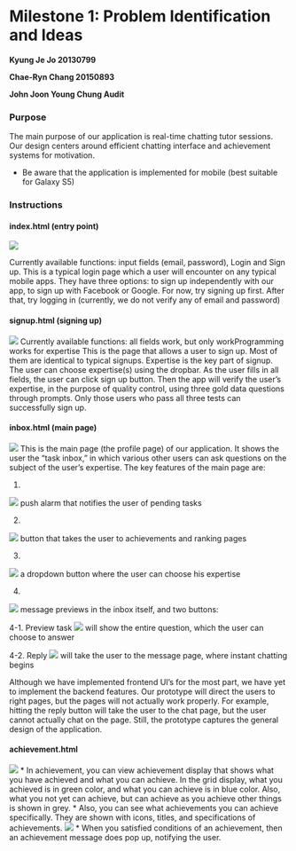 # Milestone 1: Problem Identification and Ideas

**Kyung Je Jo 20130799**

**Chae-Ryn Chang 20150893**

**John Joon Young Chung Audit**

### Purpose
The main purpose of our application is real-time chatting tutor sessions. Our design centers around efficient chatting interface and achievement systems for motivation. 

* Be aware that the application is implemented for mobile (best suitable for Galaxy S5)


### Instructions

#### index.html (entry point)

<img src="img/index.png"/>

Currently available functions: input fields (email, password), Login and Sign up. 
This is a typical login page which a user will encounter on any typical mobile apps. They have three options: to sign up independently with our app, to sign up with Facebook or Google. For now, try signing up first. After that, try logging in (currently, we do not verify any of email and password)

#### signup.html (signing up)

<img src="img/signup.png"/>
Currently available functions: all fields work, but only workProgramming works for expertise 
This is the page that allows a user to sign up. Most of them are identical to typical signups. Expertise is the key part of signup. The user can choose expertise(s) using the dropbar. As the user fills in all fields, the user can click sign up button. Then the app will verify the user’s expertise, in the purpose of quality control, using three gold data questions through prompts. Only those users who pass all three tests can successfully sign up. 

#### inbox.html (main page)

<img src="img/inbox1.png"/>
This is the main page (the profile page) of our application. It shows the user the “task inbox,” in which various other users can ask questions on the subject of the user’s expertise. The key features of the main page are:

1. 
<img src="img/inbox2.png"/>
push alarm that notifies the user of pending tasks

2.
<img src="img/inbox3.png"/>
button that takes the user to achievements and ranking pages

3.
<img src="img/inbox3.png"/>
a dropdown button where the user can choose his expertise

4.
<img src="img/inbox4.png"/>
message previews in the inbox itself, and two buttons:

4-1. Preview task
<img src="img/inbox5.png"/>
will show the entire question, which the user can choose to answer

4-2. Reply
<img src="img/inbox6.png"/>
will take the user to the message page, where instant chatting begins

Although we have implemented frontend UI’s for the most part, we have yet to implement the backend features. Our prototype will direct the users to right pages, but the pages will not actually work properly. For example, hitting the reply button will take the user to the chat page, but the user cannot actually chat on the page. Still, the prototype captures the general design of the application. 

#### achievement.html
<img src="img/achievement1.png"/>
* In achievement, you can view achievement display that shows what you have achieved and what you can achieve. In the grid display, what you achieved is in green color, and what you can achieve is in blue color. Also, what you not yet can achieve, but can achieve as you achieve other things is shown in grey. 
* Also, you can see what achievements you can achieve specifically. They are shown with icons, titles, and specifications of achievements.

<img src="img/achievement2.png"/>
* When you satisfied conditions of an achievement, then an achievement message does pop up, notifying the user.

